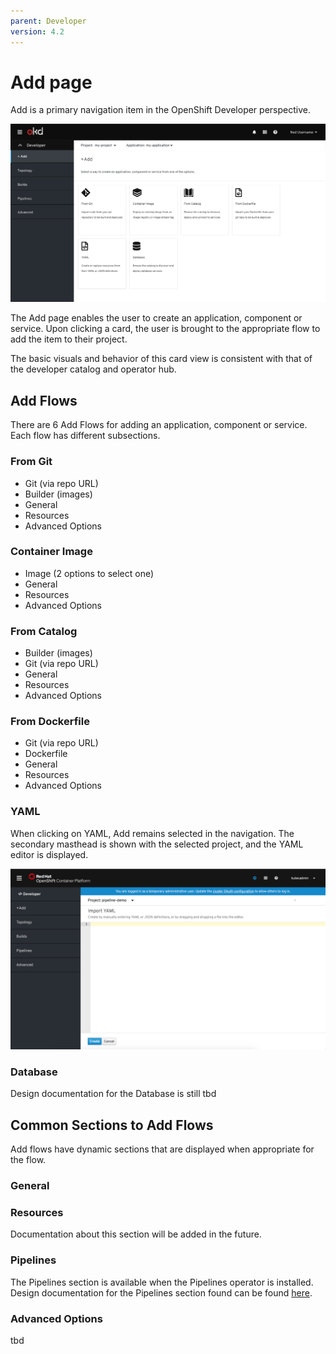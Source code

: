 ```yaml
---
parent: Developer
version: 4.2
---
```


# Add page

Add is a primary navigation item in the OpenShift Developer perspective.

![Add primary nav](img/Add-AltA.png)

The Add page enables the user to create an application, component or service. Upon clicking a card, the user is brought to the appropriate flow to add the item to their project.

The basic visuals and behavior of this card view is consistent with that of the developer catalog and operator hub.

## Add Flows
There are 6 Add Flows for adding an application, component or service. Each flow has different subsections.

### From Git
- Git (via repo URL)
- Builder (images)
- General
- Resources
- Advanced Options

### Container Image
- Image (2 options to select one)
- General
- Resources
- Advanced Options

### From Catalog
- Builder (images)
- Git (via repo URL)
- General
- Resources
- Advanced Options

### From Dockerfile
- Git (via repo URL)
- Dockerfile
- General
- Resources
- Advanced Options

### YAML
When clicking on YAML, Add remains selected in the navigation.  The secondary masthead is shown with the selected project, and the YAML editor is displayed.

![Import YAML](img/import-yaml.png)

### Database
Design documentation for the Database is still tbd


## Common Sections to Add Flows
Add flows have dynamic sections that are displayed when appropriate for the flow.

### General


### Resources
Documentation about this section will be added in the future.


### Pipelines
The Pipelines section is available when the Pipelines operator is installed. Design documentation for the Pipelines section found can be found [here](https://openshift.github.io/openshift-origin-design/designs/developer/pipelines/).

### Advanced Options
tbd